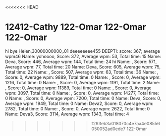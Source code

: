 <<<<<<< HEAD

12412-Cathy
122-Omar
122-Omar
122-Omar
=======
 hi
 bye
Helen,30000000000,.01
deeeeeeee455
DEEPTI: score: 367; average wpm46
Name: yohoooo, Score: 372, Average wpm: 53, Total time: 15
Name: Deva, Score: 446, Average wpm: 144, Total time: 24
hi
Name: , Score: 571, Average wpm: 77, Total time: 20
Name: Deva, Score: 605, Average wpm: 75, Total time: 22
Name: , Score: 507, Average wpm: 63, Total time: 36
Name: , Score: 0, Average wpm: 9889, Total time: 0
Name: , Score: 0, Average wpm: 1216, Total time: 0
Name: , Score: 0, Average wpm: 1191, Total time: 2
Name: , Score: 0, Average wpm: 11389, Total time: 0
Name: , Score: 0, Average wpm: 3097, Total time: 0
Name: , Score: 0, Average wpm: 14277, Total time: 0
Name: , Score: 0, Average wpm: 7200, Total time: 0
Name: Deva, Score: 0, Average wpm: 1949, Total time: 0
Name: Deva2, Score: 0, Average wpm: 2782, Total time: 0
Name: , Score: 0, Average wpm: 2622, Total time: 0
Name: Deva3, Score: 3114, Average wpm: 1343, Total time: 4
>>>>>>> f293eb3a018070c4e7aa4e08556050052ad0ede7
122-Omar
